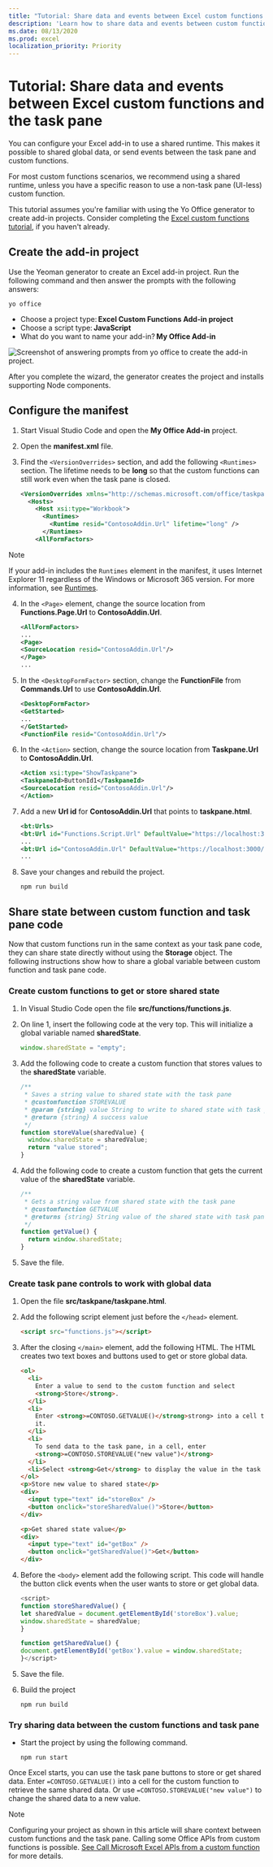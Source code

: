 ```yaml
---
title: "Tutorial: Share data and events between Excel custom functions and the task pane"
description: 'Learn how to share data and events between custom functions and the task pane in Excel.'
ms.date: 08/13/2020
ms.prod: excel
localization_priority: Priority
---
```


# Tutorial: Share data and events between Excel custom functions and the task pane

You can configure your Excel add-in to use a shared runtime. This makes it possible to shared global data, or send events between the task pane and custom functions.

For most custom functions scenarios, we recommend using a shared runtime, unless you have a specific reason to use a non-task pane (UI-less) custom function.

This tutorial assumes you're familiar with using the Yo Office generator to create add-in projects. Consider completing the [Excel custom functions tutorial](./excel-tutorial-create-custom-functions.md), if you haven't already.

## Create the add-in project

Use the Yeoman generator to create an Excel add-in project. Run the following command and then answer the prompts with the following answers:

```command line
yo office
```

- Choose a project type: **Excel Custom Functions Add-in project**
- Choose a script type: **JavaScript**
- What do you want to name your add-in? **My Office Add-in**

![Screenshot of answering prompts from yo office to create the add-in project.](../images/yo-office-excel-project.png)

After you complete the wizard, the generator creates the project and installs supporting Node components.

## Configure the manifest

1. Start Visual Studio Code and open the **My Office Add-in** project.
2. Open the **manifest.xml** file.
3. Find the `<VersionOverrides>` section, and add the following `<Runtimes>` section. The lifetime needs to be **long** so that the custom functions can still work even when the task pane is closed.

   ```xml
   <VersionOverrides xmlns="http://schemas.microsoft.com/office/taskpaneappversionoverrides" xsi:type="VersionOverridesV1_0">
     <Hosts>
       <Host xsi:type="Workbook">
         <Runtimes>
           <Runtime resid="ContosoAddin.Url" lifetime="long" />
         </Runtimes>
       <AllFormFactors>
   ```

> [!NOTE]
> If your add-in includes the `Runtimes` element in the manifest, it uses Internet Explorer 11 regardless of the Windows or Microsoft 365 version. For more information, see [Runtimes](../reference/manifest/runtimes.md).

4. In the `<Page>` element, change the source location from **Functions.Page.Url** to **ContosoAddin.Url**.

   ```xml
   <AllFormFactors>
   ...
   <Page>
   <SourceLocation resid="ContosoAddin.Url"/>
   </Page>
   ...
   ```

5. In the `<DesktopFormFactor>` section, change the **FunctionFile** from **Commands.Url** to use **ContosoAddin.Url**.

   ```xml
   <DesktopFormFactor>
   <GetStarted>
   ...
   </GetStarted>
   <FunctionFile resid="ContosoAddin.Url"/>
   ```

6. In the `<Action>` section, change the source location from **Taskpane.Url** to **ContosoAddin.Url**.

   ```xml
   <Action xsi:type="ShowTaskpane">
   <TaskpaneId>ButtonId1</TaskpaneId>
   <SourceLocation resid="ContosoAddin.Url"/>
   </Action>
   ```

7. Add a new **Url id** for **ContosoAddin.Url** that points to **taskpane.html**.

   ```xml
   <bt:Urls>
   <bt:Url id="Functions.Script.Url" DefaultValue="https://localhost:3000/dist/functions.js"/>
   ...
   <bt:Url id="ContosoAddin.Url" DefaultValue="https://localhost:3000/taskpane.html"/>
   ...
   ```

8. Save your changes and rebuild the project.

   ```command line
   npm run build
   ```

## Share state between custom function and task pane code

Now that custom functions run in the same context as your task pane code, they can share state directly without using the **Storage** object. The following instructions show how to share a global variable between custom function and task pane code.

### Create custom functions to get or store shared state

1. In Visual Studio Code open the file **src/functions/functions.js**.
2. On line 1, insert the following code at the very top. This will initialize a global variable named **sharedState**.

   ```js
   window.sharedState = "empty";
   ```

3. Add the following code to create a custom function that stores values to the **sharedState** variable.

   ```js
   /**
    * Saves a string value to shared state with the task pane
    * @customfunction STOREVALUE
    * @param {string} value String to write to shared state with task pane.
    * @return {string} A success value
    */
   function storeValue(sharedValue) {
     window.sharedState = sharedValue;
     return "value stored";
   }
   ```

4. Add the following code to create a custom function that gets the current value of the **sharedState** variable.

   ```js
   /**
    * Gets a string value from shared state with the task pane
    * @customfunction GETVALUE
    * @returns {string} String value of the shared state with task pane.
    */
   function getValue() {
     return window.sharedState;
   }
   ```

5. Save the file.

### Create task pane controls to work with global data

1. Open the file **src/taskpane/taskpane.html**.
2. Add the following script element just before the `</head>` element.

   ```html
   <script src="functions.js"></script>
   ```

3. After the closing `</main>` element, add the following HTML. The HTML creates two text boxes and buttons used to get or store global data.

   ```html
   <ol>
     <li>
       Enter a value to send to the custom function and select
       <strong>Store</strong>.
     </li>
     <li>
       Enter <strong>=CONTOSO.GETVALUE()</strong>strong> into a cell to retrieve
       it.
     </li>
     <li>
       To send data to the task pane, in a cell, enter
       <strong>=CONTOSO.STOREVALUE("new value")</strong>
     </li>
     <li>Select <strong>Get</strong> to display the value in the task pane.</li>
   </ol>
   <p>Store new value to shared state</p>
   <div>
     <input type="text" id="storeBox" />
     <button onclick="storeSharedValue()">Store</button>
   </div>

   <p>Get shared state value</p>
   <div>
     <input type="text" id="getBox" />
     <button onclick="getSharedValue()">Get</button>
   </div>
   ```

4. Before the `<body>` element add the following script. This code will handle the button click events when the user wants to store or get global data.

   ```js
   <script>
   function storeSharedValue() {
   let sharedValue = document.getElementById('storeBox').value;
   window.sharedState = sharedValue;
   }

   function getSharedValue() {
   document.getElementById('getBox').value = window.sharedState;
   }</script>
   ```

5. Save the file.
6. Build the project

   ```command line
   npm run build
   ```

### Try sharing data between the custom functions and task pane

- Start the project by using the following command.

  ```command line
  npm run start
  ```

Once Excel starts, you can use the task pane buttons to store or get shared data. Enter `=CONTOSO.GETVALUE()` into a cell for the custom function to retrieve the same shared data. Or use `=CONTOSO.STOREVALUE("new value")` to change the shared data to a new value.

> [!NOTE]
> Configuring your project as shown in this article will share context between custom functions and the task pane. Calling some Office APIs from custom functions is possible. [See Call Microsoft Excel APIs from a custom function](../excel/call-excel-apis-from-custom-function.md) for more details.
